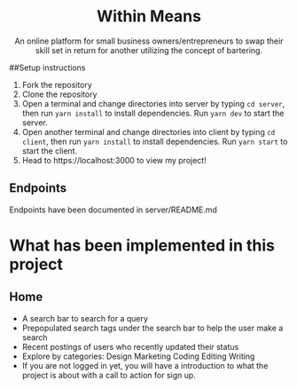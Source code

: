<h1 align="center"> 
   Within Means
</h1>
   <p align="center"> 
 An online platform for small business owners/entrepreneurs to swap their skill set in return for another utilizing the concept of bartering. </p>
 
 ##Setup instructions
 
1. Fork the repository
2. Clone the repository
3. Open a terminal and change directories into server by typing `cd server`, then run `yarn install` to install dependencies. Run `yarn dev` to start the server.
4. Open another terminal and change directories into client by typing `cd client`, then run `yarn install` to install dependencies. Run `yarn start` to start the client.
5. Head to https://localhost:3000 to view my project!

## Endpoints

Endpoints have been documented in server/README.md

# What has been implemented in this project

## Home 

- A search bar to search for a query
- Prepopulated search tags under the search bar to help the user make a search
- Recent postings of users who recently updated their status
- Explore by categories:
   Design
   Marketing
   Coding
   Editing
   Writing
- If you are not logged in yet, you will have a introduction to what the project is about with a call to action for sign up. 

